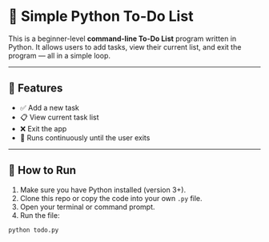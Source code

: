 # 📝 Simple Python To-Do List

This is a beginner-level **command-line To-Do List** program written in Python. It allows users to add tasks, view their current list, and exit the program — all in a simple loop.

---

## 🚀 Features

- ✅ Add a new task
- 📋 View current task list
- ❌ Exit the app
- 🔁 Runs continuously until the user exits

---

## 📂 How to Run

1. Make sure you have Python installed (version 3+).
2. Clone this repo or copy the code into your own `.py` file.
3. Open your terminal or command prompt.
4. Run the file:

```bash
python todo.py
